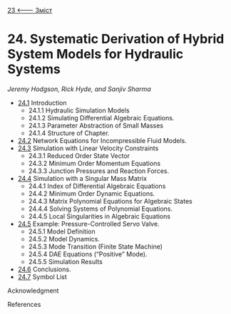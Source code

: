 [23 <--- ](23.md) [   Зміст   ](README.md) 

# 24. Systematic Derivation of Hybrid System Models for Hydraulic Systems

*Jeremy Hodgson, Rick Hyde, and Sanjiv Sharma* 

- [24.1](24_1.md)  Introduction 
  - 24.1.1  Hydraulic Simulation Models 
  - 24.1.2  Simulating Differential Algebraic Equations. 
  - 24.1.3  Parameter Abstraction of Small Masses 
  - 24.1.4  Structure of Chapter. 
- [24.2](24_2.md)  Network Equations for Incompressible Fluid Models. 
- [24.3](24_3.md)  Simulation with Linear Velocity Constraints 
  - 24.3.1  Reduced Order State Vector 
  - 24.3.2  Minimum Order Momentum Equations 
  - 24.3.3  Junction Pressures and Reaction Forces. 
- [24.4](24_4.md)  Simulation with a Singular Mass Matrix 
  - 24.4.1  Index of Differential Algebraic Equations 
  - 24.4.2  Minimum Order Dynamic Equations. 
  - 24.4.3  Matrix Polynomial Equations for Algebraic States 
  - 24.4.4  Solving Systems of Polynomial Equations. 
  - 24.4.5  Local Singularities in Algebraic Equations 
- [24.5](24_5.md)  Example: Pressure-Controlled Servo Valve. 
  - 24.5.1  Model Definition 
  - 24.5.2  Model Dynamics. 
  - 24.5.3  Mode Transition (Finite State Machine) 
  - 24.5.4  DAE Equations (“Positive” Mode). 
  - 24.5.5  Simulation Results 
- [24.6](24_6.md)  Conclusions. 
- [24.7](24_7.md)  Symbol List 

Acknowledgment 

References 